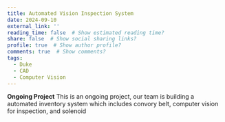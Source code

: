 ```yaml
---
title: Automated Vision Inspection System 
date: 2024-09-10
external_link: ''
reading_time: false  # Show estimated reading time?
share: false  # Show social sharing links?
profile: true  # Show author profile?
comments: true  # Show comments?
tags:
  - Duke
  - CAD
  - Computer Vision
---
```


**Ongoing Project**
This is an ongoing project, our team is building a automated inventory system which includes convory belt, computer vision for inspection, and solenoid